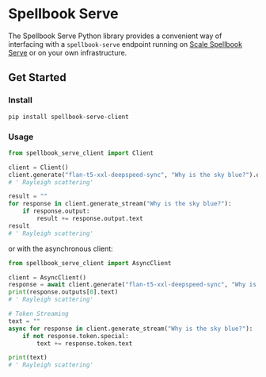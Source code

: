 # Spellbook Serve

The Spellbook Serve Python library provides a convenient way of interfacing with a
`spellbook-serve` endpoint running on
[Scale Spellbook Serve](https://spellbook.readme.io/docs/) or on your own infrastructure.

## Get Started

### Install

```shell
pip install spellbook-serve-client
```

### Usage

```python
from spellbook_serve_client import Client

client = Client()
client.generate("flan-t5-xxl-deepspeed-sync", "Why is the sky blue?").outputs[0].text
# ' Rayleigh scattering'

result = ""
for response in client.generate_stream("Why is the sky blue?"):
    if response.output:
        result += response.output.text
result
# ' Rayleigh scattering'
```

or with the asynchronous client:

```python
from spellbook_serve_client import AsyncClient

client = AsyncClient()
response = await client.generate("flan-t5-xxl-deepspeed-sync", "Why is the sky blue?")
print(response.outputs[0].text)
# ' Rayleigh scattering'

# Token Streaming
text = ""
async for response in client.generate_stream("Why is the sky blue?"):
    if not response.token.special:
        text += response.token.text

print(text)
# ' Rayleigh scattering'
```
